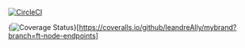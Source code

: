 [![CircleCI](https://dl.circleci.com/status-badge/img/gh/leandreAlly/mybrand/tree/ft-node-endpoints.svg?style=svg)](https://dl.circleci.com/status-badge/redirect/gh/leandreAlly/mybrand/tree/ft-node-endpoints)

{<img src="https://coveralls.io/repos/github/leandreAlly/mybrand/badge.svg?branch=ft-node-endpoints" alt="Coverage Status" />}[https://coveralls.io/github/leandreAlly/mybrand?branch=ft-node-endpoints]
